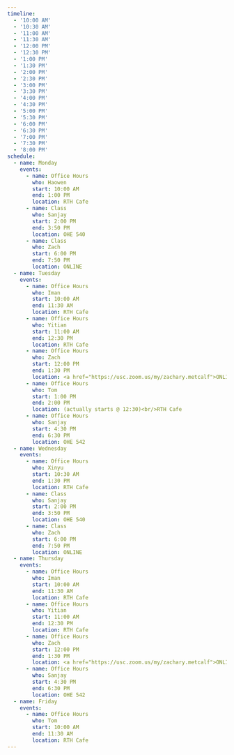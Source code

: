 ```yaml
---
timeline:
  - '10:00 AM'
  - '10:30 AM'
  - '11:00 AM'
  - '11:30 AM'
  - '12:00 PM'
  - '12:30 PM'
  - '1:00 PM'
  - '1:30 PM'
  - '2:00 PM'
  - '2:30 PM'
  - '3:00 PM'
  - '3:30 PM'
  - '4:00 PM'
  - '4:30 PM'
  - '5:00 PM'
  - '5:30 PM'
  - '6:00 PM'
  - '6:30 PM'
  - '7:00 PM'
  - '7:30 PM'
  - '8:00 PM'
schedule:
  - name: Monday
    events:
      - name: Office Hours
        who: Haowen
        start: 10:00 AM
        end: 1:00 PM
        location: RTH Cafe
      - name: Class
        who: Sanjay
        start: 2:00 PM
        end: 3:50 PM
        location: OHE 540
      - name: Class
        who: Zach
        start: 6:00 PM
        end: 7:50 PM
        location: ONLINE
  - name: Tuesday
    events:
      - name: Office Hours
        who: Iman
        start: 10:00 AM
        end: 11:30 AM
        location: RTH Cafe
      - name: Office Hours
        who: Yitian
        start: 11:00 AM
        end: 12:30 PM
        location: RTH Cafe
      - name: Office Hours
        who: Zach
        start: 12:00 PM
        end: 1:30 PM
        location: <a href="https://usc.zoom.us/my/zachary.metcalf">ONLINE</a>
      - name: Office Hours
        who: Tom
        start: 1:00 PM
        end: 2:00 PM
        location: (actually starts @ 12:30)<br/>RTH Cafe
      - name: Office Hours
        who: Sanjay
        start: 4:30 PM
        end: 6:30 PM
        location: OHE 542
  - name: Wednesday
    events:
      - name: Office Hours
        who: Xinyu
        start: 10:30 AM
        end: 1:30 PM
        location: RTH Cafe
      - name: Class
        who: Sanjay
        start: 2:00 PM
        end: 3:50 PM
        location: OHE 540
      - name: Class
        who: Zach
        start: 6:00 PM
        end: 7:50 PM
        location: ONLINE
  - name: Thursday
    events:
      - name: Office Hours
        who: Iman
        start: 10:00 AM
        end: 11:30 AM
        location: RTH Cafe
      - name: Office Hours
        who: Yitian
        start: 11:00 AM
        end: 12:30 PM
        location: RTH Cafe
      - name: Office Hours
        who: Zach
        start: 12:00 PM
        end: 1:30 PM
        location: <a href="https://usc.zoom.us/my/zachary.metcalf">ONLINE</a>
      - name: Office Hours
        who: Sanjay
        start: 4:30 PM
        end: 6:30 PM
        location: OHE 542
  - name: Friday
    events:
      - name: Office Hours
        who: Tom
        start: 10:00 AM
        end: 11:30 AM
        location: RTH Cafe
---
```

